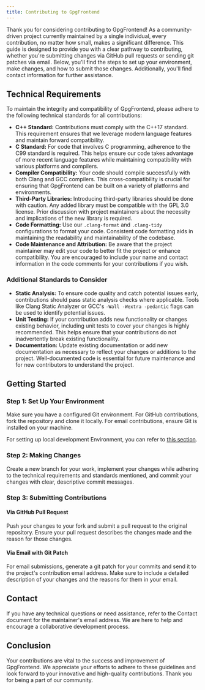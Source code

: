 ```yaml
---
title: Contributing to GpgFrontend
---
```


Thank you for considering contributing to GpgFrontend! As a community-driven
project currently maintained by a single individual, every contribution, no
matter how small, makes a significant difference. This guide is designed to
provide you with a clear pathway to contributing, whether you're submitting
changes via GitHub pull requests or sending git patches via email. Below, you'll
find the steps to set up your environment, make changes, and how to submit those
changes. Additionally, you'll find contact information for further assistance.

## Technical Requirements

To maintain the integrity and compatibility of GpgFrontend, please adhere to the
following technical standards for all contributions:

- **C++ Standard:** Contributions must comply with the C++17 standard. This
  requirement ensures that we leverage modern language features and maintain
  forward compatibility.
- **C Standard:** For code that involves C programming, adherence to the C99
  standard is required. This helps ensure our code takes advantage of more
  recent language features while maintaining compatibility with various
  platforms and compilers.
- **Compiler Compatibility:** Your code should compile successfully with both
  Clang and GCC compilers. This cross-compatibility is crucial for ensuring that
  GpgFrontend can be built on a variety of platforms and environments.
- **Third-Party Libraries:** Introducing third-party libraries should be done
  with caution. Any added library must be compatible with the GPL 3.0 license.
  Prior discussion with project maintainers about the necessity and implications
  of the new library is required.
- **Code Formatting:** Use our `.clang-format` and `.clang-tidy` configurations
  to format your code. Consistent code formatting aids in maintaining the
  readability and maintainability of the codebase.
- **Code Maintenance and Attribution:** Be aware that the project maintainer may
  edit your code to better fit the project or enhance compatibility. You are
  encouraged to include your name and contact information in the code comments
  for your contributions if you wish.

### Additional Standards to Consider

- **Static Analysis:** To ensure code quality and catch potential issues early,
  contributions should pass static analysis checks where applicable. Tools like
  Clang Static Analyzer or GCC's `-Wall -Wextra -pedantic` flags can be used to
  identify potential issues.
- **Unit Testing:** If your contribution adds new functionality or changes
  existing behavior, including unit tests to cover your changes is highly
  recommended. This helps ensure that your contributions do not inadvertently
  break existing functionality.
- **Documentation:** Update existing documentation or add new documentation as
  necessary to reflect your changes or additions to the project. Well-documented
  code is essential for future maintenance and for new contributors to
  understand the project.

## Getting Started

### Step 1: Set Up Your Environment

Make sure you have a configured Git environment. For GitHub contributions, fork
the repository and clone it locally. For email contributions, ensure Git is
installed on your machine.

For setting up local development Environment, you can refer to [this
section](../setup-dev-env/).

### Step 2: Making Changes

Create a new branch for your work, implement your changes while adhering to the
technical requirements and standards mentioned, and commit your changes with
clear, descriptive commit messages.

### Step 3: Submitting Contributions

#### Via GitHub Pull Request

Push your changes to your fork and submit a pull request to the original
repository. Ensure your pull request describes the changes made and the reason
for those changes.

#### Via Email with Git Patch

For email submissions, generate a git patch for your commits and send it to the
project's contribution email address. Make sure to include a detailed
description of your changes and the reasons for them in your email.

## Contact

If you have any technical questions or need assistance, refer to the Contact
document for the maintainer's email address. We are here to help and encourage a
collaborative development process.

## Conclusion

Your contributions are vital to the success and improvement of GpgFrontend. We
appreciate your efforts to adhere to these guidelines and look forward to your
innovative and high-quality contributions. Thank you for being a part of our
community.
